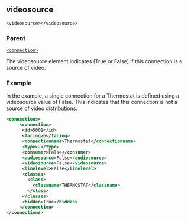 ## videosource

`<videosource></videosource>`


### Parent

[`<connection>`][1]


The videosource element indicates (True or False) if this connection is a source of video. 


### Example

In the example, a single connection for a Thermostat is defined using a videosource value of False.  This indicates that this connection is not a source of video distributions.  

```xml
<connections>
     <connection>      
	  <id>5001</id>
      <facing>6</facing>
      <connectionname>Thermostat</connectionname>
      <type>2</type>
      <consumer>False</consumer>
      <audiosource>False</audiosource>
      <videosource>False</videosource>
      <linelevel>False</linelevel>
      <classes>
        <class>
          <classname>THERMOSTAT</classname>
        </class>
      </classes>
      <hidden>True</hidden>
     </connection>
</connections>
```





[1]:	https://verbose-telegram-5004f902.pages.github.io/#connections-xml-connection